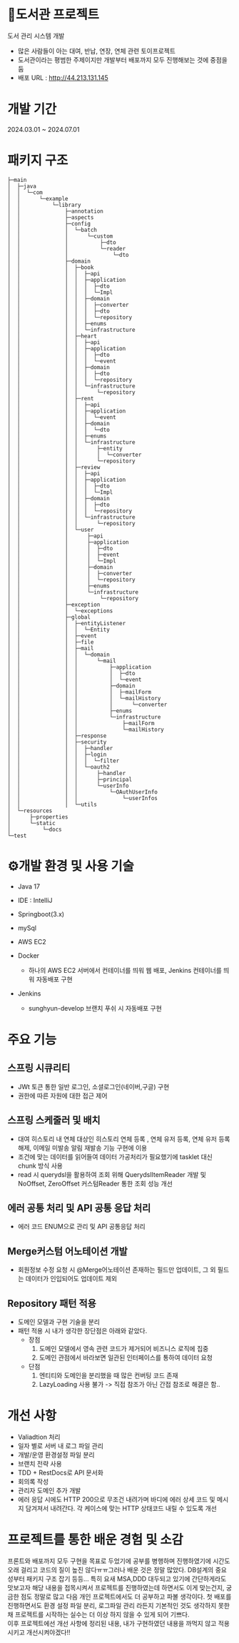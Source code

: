 # 📖도서관 프로젝트
도서 관리 시스템 개발
- 많은 사람들이 아는 대여, 반납, 연장, 연체 관련 토이프로젝트 
- 도서관이라는 평범한 주제이지만 개발부터 배포까지 모두 진행해보는 것에 중점을 둠
- 배포 URL : http://44.213.131.145

# 개발 기간
2024.03.01 ~ 2024.07.01

# 패키지 구조
    ├─main
    │  ├─java
    │  │  └─com
    │  │      └─example
    │  │          └─library
    │  │              ├─annotation
    │  │              ├─aspects
    │  │              ├─config
    │  │              │  └─batch
    │  │              │      └─custom
    │  │              │          ├─dto
    │  │              │          └─reader
    │  │              │              └─dto
    │  │              ├─domain
    │  │              │  ├─book
    │  │              │  │  ├─api
    │  │              │  │  ├─application
    │  │              │  │  │  ├─dto
    │  │              │  │  │  └─Impl
    │  │              │  │  ├─domain
    │  │              │  │  │  ├─converter
    │  │              │  │  │  ├─dto
    │  │              │  │  │  └─repository
    │  │              │  │  ├─enums
    │  │              │  │  └─infrastructure
    │  │              │  ├─heart
    │  │              │  │  ├─api
    │  │              │  │  ├─application
    │  │              │  │  │  ├─dto
    │  │              │  │  │  └─event
    │  │              │  │  ├─domain
    │  │              │  │  │  ├─dto
    │  │              │  │  │  └─repository
    │  │              │  │  └─infrastructure
    │  │              │  │      └─repository
    │  │              │  ├─rent
    │  │              │  │  ├─api
    │  │              │  │  ├─application
    │  │              │  │  │  └─event
    │  │              │  │  ├─domain
    │  │              │  │  │  └─dto
    │  │              │  │  ├─enums
    │  │              │  │  └─infrastructure
    │  │              │  │      ├─entity
    │  │              │  │      │  └─converter
    │  │              │  │      └─repository
    │  │              │  ├─review
    │  │              │  │  ├─api
    │  │              │  │  ├─application
    │  │              │  │  │  ├─dto
    │  │              │  │  │  └─Impl
    │  │              │  │  ├─domain
    │  │              │  │  │  ├─dto
    │  │              │  │  │  └─repository
    │  │              │  │  └─infrastructure
    │  │              │  │      └─repository
    │  │              │  └─user
    │  │              │      ├─api
    │  │              │      ├─application
    │  │              │      │  ├─dto
    │  │              │      │  ├─event
    │  │              │      │  └─Impl
    │  │              │      ├─domain
    │  │              │      │  ├─converter
    │  │              │      │  └─repository
    │  │              │      ├─enums
    │  │              │      └─infrastructure
    │  │              │          └─repository
    │  │              ├─exception
    │  │              │  └─exceptions
    │  │              ├─global
    │  │              │  ├─entityListener
    │  │              │  │  └─Entity
    │  │              │  ├─event
    │  │              │  ├─file
    │  │              │  ├─mail
    │  │              │  │  └─domain
    │  │              │  │      └─mail
    │  │              │  │          ├─application
    │  │              │  │          │  ├─dto
    │  │              │  │          │  └─event
    │  │              │  │          ├─domain
    │  │              │  │          │  ├─mailForm
    │  │              │  │          │  └─mailHistory
    │  │              │  │          │      └─converter
    │  │              │  │          ├─enums
    │  │              │  │          └─infrastructure
    │  │              │  │              ├─mailForm
    │  │              │  │              └─mailHistory
    │  │              │  ├─response
    │  │              │  ├─security
    │  │              │  │  ├─handler
    │  │              │  │  ├─login
    │  │              │  │  │  └─filter
    │  │              │  │  └─oauth2
    │  │              │  │      ├─handler
    │  │              │  │      ├─principal
    │  │              │  │      └─userInfo
    │  │              │  │          └─OAuthUserInfo
    │  │              │  │              └─userInfos
    │  │              │  └─utils
    │  └─resources
    │      ├─properties
    │      └─static
    │          └─docs
    └─test
    
# ⚙개발 환경 및 사용 기술
- Java 17
  
- IDE : IntelliJ
  
- Springboot(3.x)
  
- mySql
  
- AWS EC2
  
- Docker
  * 하나의 AWS EC2 서버에서 컨테이너를 띄워 웹 배포, Jenkins 컨테이너를 띄워 자동배포 구현

- Jenkins
  * sunghyun-develop 브랜치 푸쉬 시 자동배포 구현
    
# 주요 기능
## 스프링 시큐리티
 - JWt 토큰 통한 일반 로그인, 소셜로그인(네이버,구글) 구현
 - 권한에 따른 자원에 대한 접근 제어


 ## 스프링 스케줄러 및 배치
  - 대여 히스토리 내 연체 대상인 히스토리 연체 등록 , 연체 유저 등록, 연체 유저 등록 해제, 이메일 미발송 알림 재발송 기능 구현에 이용
  - 조건에 맞는 데이터를 읽어들여 데이터 가공처리가 필요했기에 tasklet 대신 chunk 방식 사용
  - read 시 querydsl을 활용하여 조회 위해 QuerydslItemReader 개발 및 NoOffset, ZeroOffset 커스텀Reader 통한 조회 성능 개선


## 에러 공통 처리 및 API 공통 응답 처리 
- 에러 코드 ENUM으로 관리 및 API 공통응답 처리


## Merge커스텀 어노테이션 개발
- 회원정보 수정 요청 시 @Merge어노테이션 존재하는 필드만 업데이트, 그 외 필드는 데이터가 인입되어도 업데이트 제외


## Repository 패턴 적용
- 도메인 모델과 구현 기술을 분리
- 패턴 적용 시 내가 생각한 장단점은 아래와 같았다.
    * 장점
        1. 도메인 모델에서 영속 관련 코드가 제거되어 비즈니스 로직에 집중
        2. 도메인 관점에서 바라보면 일관된 인터페이스를 통하여 데이터 요청
   * 단점
        1. 엔티티와 도메인을 분리했을 때 많은 컨버팅 코드 존재
        2. LazyLoading 사용 불가 -> 직접 참조가 아닌 간접 참조로 해결은 함.. 


# 개선 사항
- Valiadtion 처리
- 일자 별로 서버 내 로그 파일 관리
- 개발/운영 환경설정 파일 분리
- 브랜치 전략 사용
- TDD + RestDocs로 API 문서화
- 회의록 작성
- 관리자 도메인 추가 개발
- 에러 응답 시에도 HTTP 200으로 무조건 내려가며 바디에 에러 상세 코드 및 메시지 담겨져서 내려간다. 각 케이스에 맞는 HTTP 상태코드 내릴 수 있도록 개선 


# 프로젝트를 통한 배운 경험 및 소감
프론트와 배포까지 모두 구현을 목표로 두었기에 공부를 병행하며 진행하였기에 시간도 오래 걸리고 코드의 질이 높진 않다ㅠㅠ그러나 배운 것은 정말 많았다. DB설계의 중요성부터 패키지 구조 잡기 등등... 
특히 요새 MSA,DDD 대두되고 있기에 간단하게라도 맛보고자 해당 내용을 접목시켜서 프로젝트를 진행하였는데 하면서도 이게 맞는건지, 궁금한 점도 정말로 많고 다음 개인 프로젝트에서도 더 공부하고 파볼 생각이다.
첫 배포를 진행하면서도 환경 설정 파일 분리, 로그파일 관리 라든지 기본적인 것도 생각하지 못한 채 프로젝트를 시작하는 실수는 더 이상 하지 않을 수 있게 되어 기쁘다.   
이후 프로젝트에선 개선 사항에 정리된 내용, 내가 구현하였던 내용을 까먹지 않고 적용시키고 개선시켜야겠다!! 
